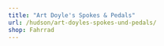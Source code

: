 ```yaml
---
title: "Art Doyle's Spokes & Pedals"
url: /hudson/art-doyles-spokes-und-pedals/
shop: Fahrrad
---
```

